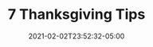 ---
title: "7 Thanksgiving Tips"
date: 2021-02-02T23:52:32-05:00
draft: false
images:
- "img/wildwoodhealth.org_market_7-tips.jpg"
link: "site"
categories:
- "Gulp"
- "Linux"
- "NGINX"
---